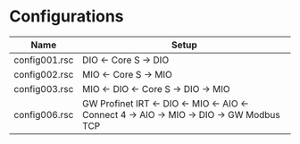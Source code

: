 # Configurations

| Name          | Setup                               |
| ---           | ---                                 |
| config001.rsc | DIO <- Core S -> DIO               |
| config002.rsc | MIO <- Core S -> MIO               |
| config003.rsc | MIO <- DIO <- Core S -> DIO -> MIO |
| config006.rsc | GW Profinet IRT <- DIO <- MIO <- AIO <- Connect 4 -> AIO -> MIO -> DIO -> GW Modbus TCP   |
